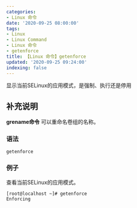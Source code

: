 ```yaml
---
categories:
- Linux 命令
date: '2020-09-25 08:00:00'
tags:
- Linux
- Linux Command
- Linux 命令
- getenforce
title: 【Linux 命令】getenforce
updated: '2020-09-25 09:24:00'
indexing: false
---
```


显示当前SELinux的应用模式，是强制、执行还是停用

## 补充说明

**grename命令** 可以重命名卷组的名称。

###  语法

```shell
getenforce
```

### 例子

查看当前SELinux的应用模式。

```shell
[root@localhost ~]# getenforce
Enforcing
```

<!-- Linux命令行搜索引擎：https://jaywcjlove.github.io/linux-command/ -->

